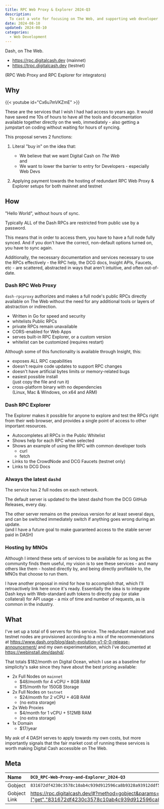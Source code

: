 ```yaml
---
title: RPC Web Proxy & Explorer 2024-Q3
description:
  To cast a vote for focusing on The Web, and supporting web developer tools.
date: 2024-08-10
updated: 2024-08-10
categories:
  - Web Development
---
```


Dash, on The Web.

- https://rpc.digitalcash.dev (mainnet)
- https://trpc.digitalcash.dev (testnet)

(RPC Web Proxy and RPC Explorer for integrators)

## Why

{{< youtube id="Cx6u7mVKZmE" >}}

These are the services that I wish I had had access to years ago. It would have
saved me 10s of hours to have all the tools and documentation available together
directly on the web, immediately - also getting a jumpstart on coding without
waiting for hours of syncing.

This proposal serves 2 functions:

1. Literal "buy in" on the idea that:

   - We believe that we want Digital Cash on _The Web_ \
     and
   - We want to lower the barrier to entry for Developers - especially Web Devs

2. Applying payment towards the hosting of redundant RPC Web Proxy & Explorer
   setups for both mainnet and testnet

## How

"Hello World", without hours of sync.

Typically ALL of the Dash RPCs are restricted from public use by a password.

This means that in order to access them, you have to have a full node fully
synced. And if you don't have the correct, non-default options turned on, you
have to sync again.

Additionally, the necessary documentation and services necessary to use the RPCs
effectively - the RPC help, the DCG docs, Insight APIs, Faucets, etc - are
scattered, abstracted in ways that aren't intuitive, and often out-of-date.

### Dash RPC Web Proxy

`dash-rpcproxy` authorizes and makes a full node's public RPCs directly
available on The Web without the need for any additional tools or layers of
abstraction or indirection.

- Written in Go for speed and security
- whitelists Public RPCs
- private RPCs remain unavailable
- CORS-enabled for Web Apps
- serves built-in RPC Explorer, or a custom version
- whitelist can be customized (requires restart)

Although some of this functionality is available through Insight, this:

- exposes ALL RPC capabilities
- doesn't require code updates to support RPC changes
- doesn't have artificial bytes limits or memory-related bugs
- easiest possible install \
  (just copy the file and run it)
- cross-platform binary with no dependencies \
  (Linux, Mac & Windows, on x64 and ARM)

### Dash RPC Explorer

The Explorer makes it possible for anyone to explore and test the RPCs right
from their web browser, and provides a single point of access to other important
resources.

- Autocompletes all RPCs in the Public Whitelist
- Shows help for each RPC when selected
- Shows an example of using the RPC with common developer tools
  - curl
  - fetch
- Links to the CrowdNode and DCG Faucets (testnet only)
- Links to DCG Docs

### Always the latest `dashd`

The service has 2 full nodes on each network.

The default server is updated to the latest dashd from the DCG GitHub Releases,
every day.

The other server remains on the previous version for at least several days, and
can be switched immediately switch if anything goes wrong during an update. \
(and I have a future goal to make guaranteed access to the stable server paid in
DASH)

### Hosting by MNOs

Although I intend these sets of services to be available for as long as the
community finds them useful, my vision is to see these services - and many
others like them - hosted directly by, and being directly profitable to, the
MNOs that choose to run them.

I have another proposal in mind for how to accomplish that, which I'll
retroactively link here once it's ready. Essentially the idea is to integrate
Dash keys with Web-standard auth tokens to directly pay (or stake collateral)
for API usage - a mix of time and number of requests, as is common in the
industry.

## What

I've set up a total of 6 servers for this service. The redundant mainnet and
testnet nodes are provisioned according to a mix of the recommendations at
<https://www.dash.org/blog/dash-evolution-v1-0-0-release-announcement/> and my
own experimentation, which I've documented at <https://webinstall.dev/dashd/>.

That totals $182/month on Digital Ocean, which I use as a baseline for
simplicity's sake since they have about the best pricing available:

- 2x Full Nodes on `mainnet`
  - $48/month for 4 vCPU + 8GB RAM
  - $15/month for 150GB Storage
- 2x Full Nodes on `testnet`
  - $24/month for 2 vCPU + 4GB RAM
  - (no extra storage)
- 2x Web Proxies
  - $4/month for 1 vCPU + 512MB RAM
  - (no extra storage)
- 1x Domain
  - $17/year

My ask of 4 DASH serves to apply towards my own costs, but more importantly
signals that the fair market cost of running these services is worth making
Digital Cash accessible on The Web.

## Meta

| Name         | `DCD_RPC-Web-Proxy-and-Explorer_2024-Q3`                           |
| :----------- | :----------------------------------------------------------------- |
| Gobject      | `831672df4230c3578c10ab4c939d912596ca8b9328a93912ddf596699d6a3af9` |
| Gobject Link | <https://rpc.digitalcash.dev/#?method=gobject&params=["get","831672df4230c3578c10ab4c939d912596ca8b9328a93912ddf596699d6a3af9"]&submit> |
